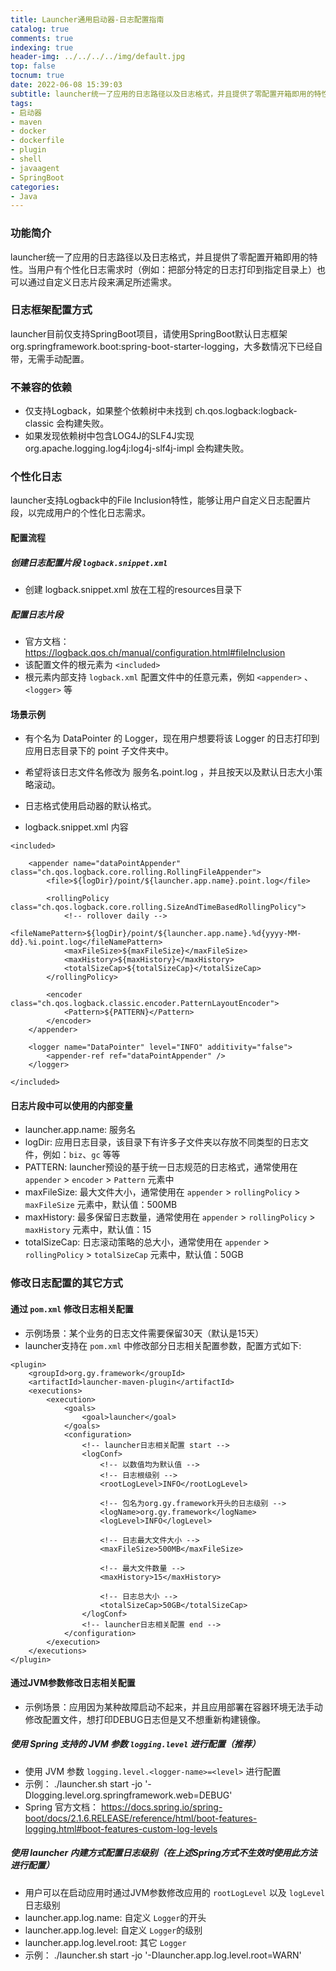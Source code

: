 ```yaml
---
title: Launcher通用启动器-日志配置指南
catalog: true
comments: true
indexing: true
header-img: ../../../../img/default.jpg
top: false
tocnum: true
date: 2022-06-08 15:39:03
subtitle: launcher统一了应用的日志路径以及日志格式，并且提供了零配置开箱即用的特性
tags:
- 启动器
- maven
- docker
- dockerfile
- plugin
- shell
- javaagent
- SpringBoot
categories:
- Java
---
```


### 功能简介
launcher统一了应用的日志路径以及日志格式，并且提供了零配置开箱即用的特性。当用户有个性化日志需求时（例如：把部分特定的日志打印到指定目录上）也可以通过自定义日志片段来满足所述需求。

### 日志框架配置方式
launcher目前仅支持SpringBoot项目，请使用SpringBoot默认日志框架 org.springframework.boot:spring-boot-starter-logging，大多数情况下已经自带，无需手动配置。

### 不兼容的依赖
- 仅支持Logback，如果整个依赖树中未找到 ch.qos.logback:logback-classic 会构建失败。
- 如果发现依赖树中包含LOG4J的SLF4J实现 org.apache.logging.log4j:log4j-slf4j-impl 会构建失败。

### 个性化日志
launcher支持Logback中的File Inclusion特性，能够让用户自定义日志配置片段，以完成用户的个性化日志需求。

#### 配置流程

##### 创建日志配置片段 `logback.snippet.xml`
- 创建 logback.snippet.xml 放在工程的resources目录下

##### 配置日志片段
- 官方文档：https://logback.qos.ch/manual/configuration.html#fileInclusion
- 该配置文件的根元素为 `<included>`
- 根元素内部支持 `logback.xml` 配置文件中的任意元素，例如 `<appender>` 、`<logger>` 等

#### 场景示例
- 有个名为 DataPointer 的 Logger，现在用户想要将该 Logger 的日志打印到应用日志目录下的 point 子文件夹中。
- 希望将该日志文件名修改为 服务名.point.log ，并且按天以及默认日志大小策略滚动。
- 日志格式使用启动器的默认格式。

- logback.snippet.xml 内容
```
<included>

    <appender name="dataPointAppender" class="ch.qos.logback.core.rolling.RollingFileAppender">
        <file>${logDir}/point/${launcher.app.name}.point.log</file>

        <rollingPolicy class="ch.qos.logback.core.rolling.SizeAndTimeBasedRollingPolicy">
            <!-- rollover daily -->
            <fileNamePattern>${logDir}/point/${launcher.app.name}.%d{yyyy-MM-dd}.%i.point.log</fileNamePattern>
            <maxFileSize>${maxFileSize}</maxFileSize>
            <maxHistory>${maxHistory}</maxHistory>
            <totalSizeCap>${totalSizeCap}</totalSizeCap>
        </rollingPolicy>

        <encoder class="ch.qos.logback.classic.encoder.PatternLayoutEncoder">
            <Pattern>${PATTERN}</Pattern>
        </encoder>
    </appender>

    <logger name="DataPointer" level="INFO" additivity="false">
        <appender-ref ref="dataPointAppender" />
    </logger>

</included>
```
#### 日志片段中可以使用的内部变量
- launcher.app.name: 服务名
- logDir: 应用日志目录，该目录下有许多子文件夹以存放不同类型的日志文件，例如：`biz`、`gc` 等等
- PATTERN: launcher预设的基于统一日志规范的日志格式，通常使用在 `appender` > `encoder` > `Pattern` 元素中
- maxFileSize: 最大文件大小，通常使用在 `appender` > `rollingPolicy` > `maxFileSize` 元素中，默认值：500MB
- maxHistory: 最多保留日志数量，通常使用在 `appender` > `rollingPolicy` > `maxHistory` 元素中，默认值：15
- totalSizeCap: 日志滚动策略的总大小，通常使用在 `appender` > `rollingPolicy` > `totalSizeCap` 元素中，默认值：50GB

### 修改日志配置的其它方式
#### 通过 `pom.xml` 修改日志相关配置
- 示例场景：某个业务的日志文件需要保留30天（默认是15天）
- launcher支持在 `pom.xml` 中修改部分日志相关配置参数，配置方式如下:
```
<plugin>
    <groupId>org.gy.framework</groupId>
    <artifactId>launcher-maven-plugin</artifactId>
    <executions>
        <execution>
            <goals>
                <goal>launcher</goal>
            </goals>
            <configuration>
                <!-- launcher日志相关配置 start -->
                <logConf>
                    <!-- 以数值均为默认值 -->
                    <!-- 日志根级别 -->
                    <rootLogLevel>INFO</rootLogLevel>
                  
                    <!-- 包名为org.gy.framework开头的日志级别 -->
                    <logName>org.gy.framework</logName>
                    <logLevel>INFO</logLevel>
                  
                    <!-- 日志最大文件大小 -->
                    <maxFileSize>500MB</maxFileSize>
                  
                    <!-- 最大文件数量 -->
                    <maxHistory>15</maxHistory>
                  
                    <!-- 日志总大小 -->
                    <totalSizeCap>50GB</totalSizeCap>
                </logConf>
                <!-- launcher日志相关配置 end -->
            </configuration>
        </execution>
    </executions>
</plugin>
```

#### 通过JVM参数修改日志相关配置
- 示例场景：应用因为某种故障启动不起来，并且应用部署在容器环境无法手动修改配置文件，想打印DEBUG日志但是又不想重新构建镜像。

##### 使用 Spring 支持的 JVM 参数 `logging.level` 进行配置（推荐）
- 使用 JVM 参数 `logging.level.<logger-name>=<level>` 进行配置
- 示例： ./launcher.sh start -jo '-Dlogging.level.org.springframework.web=DEBUG'
- Spring 官方文档： https://docs.spring.io/spring-boot/docs/2.1.6.RELEASE/reference/html/boot-features-logging.html#boot-features-custom-log-levels

##### 使用 launcher 内建方式配置日志级别（在上述Spring方式不生效时使用此方法进行配置）
- 用户可以在启动应用时通过JVM参数修改应用的 `rootLogLevel` 以及 `logLevel` 日志级别
- launcher.app.log.name: 自定义 `Logger`的开头
- launcher.app.log.level: 自定义 `Logger`的级别
- launcher.app.log.level.root: 其它 `Logger`
- 示例： ./launcher.sh start -jo '-Dlauncher.app.log.level.root=WARN'

